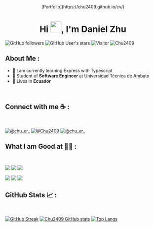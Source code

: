 <div align="center" width="50">
   [Portfolio](https://chu2409.github.io/cv/)
</div>
<h1 align="center">Hi <img src="https://media.giphy.com/media/hvRJCLFzcasrR4ia7z/giphy.gif" width="35">, I'm Daniel Zhu</h1>

![GitHub followers](https://img.shields.io/github/followers/Chu2409?style=social) ![GitHub User's stars](https://img.shields.io/github/stars/Chu2409?style=social) ![Visitor](https://visitor-badge.laobi.icu/badge?page_id=Chu2409.repoName) <img src="https://komarev.com/ghpvc/?username=Chu2409" alt="Chu2409" />

## About Me :

- 🏢 I am currently learning Express with Typescript
- 🏢 Student of **Software Engineer** at Universidad Técnica de Ambato
- 🏡'Lives in **Ecuador**

<br>

## Connect with me ☕ :

<br>

[![@chu_er_](https://img.icons8.com/fluency/48/000000/instagram-new.png "@chu_er_")](https://www.instagram.com/chu_er_/) [![@Chu2409](https://img.icons8.com/fluency/48/000000/facebook.png "@Chu2409")](https://www.facebook.com/prfile.php?id=100081969771791) [![@chu_er_](https://img.icons8.com/fluency/48/000000/twitter-squared.png "@chu_er_")](https://twitter.com/chu_er_)
<br>

## What I am Good at 🧑‍💻 :

<br>

<img src="https://img.icons8.com/color/48/000000/html-5--v1.png"/> <img src="https://img.icons8.com/color/48/000000/css3.png"/>  <img src="https://img.icons8.com/color/48/000000/javascript--v1.png"/>

<img src="https://img.icons8.com/color/48/000000/java-coffee-cup-logo--v1.png"/>

<img src="https://img.icons8.com/color/48/000000/mysql-logo.png"/> 

<img src="https://img.icons8.com/color/48/000000/npm.png"/>

<br>

## GitHub Stats 📈 :

<br>

[![GitHub Streak](https://github-readme-streak-stats.herokuapp.com?user=Chu2409&theme=algolia&date_format=M%20j%5B%2C%20Y%5D)](https://git.io/streak-stats) [![Chu2409 GitHub stats](https://github-readme-stats.vercel.app/api?username=Chu2409&theme=algolia)](https://github.com/Chu2409/github-readme-stats) [![Top Langs](https://github-readme-stats.vercel.app/api/top-langs/?username=Chu2409&theme=algolia)](https://github.com/Chu2409/github-readme-stats)

<br>

